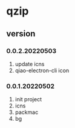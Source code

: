 # qzip


## version

### 0.0.2.20220503
1. update icns
2. qiao-electron-cli icon

### 0.0.1.20220502
1. init project
2. icns
3. packmac
4. bg
